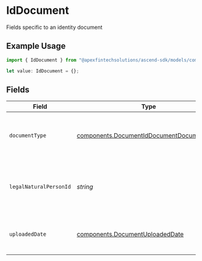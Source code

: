 # IdDocument

Fields specific to an identity document

## Example Usage

```typescript
import { IdDocument } from "@apexfintechsolutions/ascend-sdk/models/components";

let value: IdDocument = {};
```

## Fields

| Field                                                                                                  | Type                                                                                                   | Required                                                                                               | Description                                                                                            | Example                                                                                                |
| ------------------------------------------------------------------------------------------------------ | ------------------------------------------------------------------------------------------------------ | ------------------------------------------------------------------------------------------------------ | ------------------------------------------------------------------------------------------------------ | ------------------------------------------------------------------------------------------------------ |
| `documentType`                                                                                         | [components.DocumentIdDocumentDocumentType](../../models/components/documentiddocumentdocumenttype.md) | :heavy_minus_sign:                                                                                     | Describes the contents of a document and how it is used                                                | PASSPORT                                                                                               |
| `legalNaturalPersonId`                                                                                 | *string*                                                                                               | :heavy_minus_sign:                                                                                     | Identifies the legal natural person relevant to the document                                           | 01HWQJYXMQ31BPM9990Y6XEYA5                                                                             |
| `uploadedDate`                                                                                         | [components.DocumentUploadedDate](../../models/components/documentuploadeddate.md)                     | :heavy_minus_sign:                                                                                     | Date that the document was uploaded                                                                    |                                                                                                        |